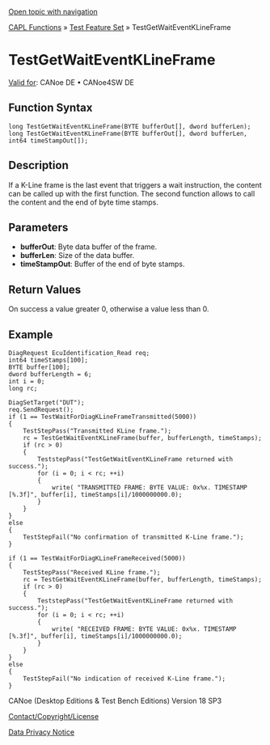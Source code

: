 [Open topic with navigation](../../../../../CANoeDEFamily.htm#Topics/CAPLFunctions/Test/Functions/CAPLfunctionTestGetWaitEventKLineFrame.md)

[CAPL Functions](../../CAPLfunctions.md) » [Test Feature Set](../CAPLfunctionsTFSOverview.md) » TestGetWaitEventKLineFrame

# TestGetWaitEventKLineFrame

[Valid for](../../../Shared/FeatureAvailability.md): CANoe DE • CANoe4SW DE

## Function Syntax

```plaintext
long TestGetWaitEventKLineFrame(BYTE bufferOut[], dword bufferLen);
long TestGetWaitEventKLineFrame(BYTE bufferOut[], dword bufferLen, int64 timeStampOut[]);
```

## Description

If a K-Line frame is the last event that triggers a wait instruction, the content can be called up with the first function. The second function allows to call the content and the end of byte time stamps.

## Parameters

- **bufferOut**: Byte data buffer of the frame.
- **bufferLen**: Size of the data buffer.
- **timeStampOut**: Buffer of the end of byte stamps.

## Return Values

On success a value greater 0, otherwise a value less than 0.

## Example

```plaintext
DiagRequest EcuIdentification_Read req;
int64 timeStamps[100];
BYTE buffer[100];
dword bufferLength = 6;
int i = 0;
long rc;

DiagSetTarget("DUT");
req.SendRequest();
if (1 == TestWaitForDiagKLineFrameTransmitted(5000))
{
    TestStepPass("Transmitted KLine frame.");
    rc = TestGetWaitEventKLineFrame(buffer, bufferLength, timeStamps);
    if (rc > 0)
    {
        TeststepPass("TestGetWaitEventKLineFrame returned with success.");
        for (i = 0; i < rc; ++i)
        {
            write( "TRANSMITTED FRAME: BYTE VALUE: 0x%x. TIMESTAMP [%.3f]", buffer[i], timeStamps[i]/1000000000.0);
        }
    }
}
else
{
    TestStepFail("No confirmation of transmitted K-Line frame.");
}

if (1 == TestWaitForDiagKLineFrameReceived(5000))
{
    TestStepPass("Received KLine frame.");
    rc = TestGetWaitEventKLineFrame(buffer, bufferLength, timeStamps);
    if (rc > 0)
    {
        TeststepPass("TestGetWaitEventKLineFrame returned with success.");
        for (i = 0; i < rc; ++i)
        {
            write( "RECEIVED FRAME: BYTE VALUE: 0x%x. TIMESTAMP [%.3f]", buffer[i], timeStamps[i]/1000000000.0);
        }
    }
}
else
{
    TestStepFail("No indication of received K-Line frame.");
}
```

CANoe (Desktop Editions & Test Bench Editions) Version 18 SP3

[Contact/Copyright/License](../../../Shared/ContactCopyrightLicense.md)

[Data Privacy Notice](https://www.vector.com/int/en/company/get-info/privacy-policy/)
